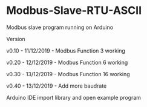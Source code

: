 # Modbus-Slave-RTU-ASCII
Modbus slave program running on Arduino


Version

v0.10 - 11/12/2019 - Modbus Function 3 working

v0.20 - 12/12/2019 - Modbus Function 6 working

v0.30 - 13/12/2019 - Modbus Function 16 working

v0.40 - 13/12/2019 - Add more baudrate




Arduino IDE import library and open example program


